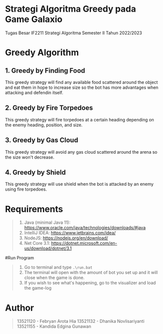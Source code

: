 # Strategi Algoritma Greedy pada Game Galaxio
Tugas Besar IF2211 Strategi Algoritma Semester II Tahun 2022/2023

# Greedy Algorithm
## 1. Greedy by Finding Food
This greedy strategy will find any available food scattered around the object and eat them in hope to increase size so the bot has more advantages when attacking and defendin itself.
## 2. Greedy by Fire Torpedoes
This greedy strategy will fire torpedoes at a certain heading depending on the enemy heading, position, and size.
## 3. Greedy by Gas Cloud
This greedy strategy will avoid any gas cloud scattered around the arena so the size won't decrease.
## 4. Greedy by Shield
This greedy strategy will use shield when the bot is attacked by an enemy using fire torpedoes.


# Requirements
> 1. Java (minimal Java 11): https://www.oracle.com/java/technologies/downloads/#java
> 2. IntelIiJ IDEA: https://www.jetbrains.com/idea/
> 3. NodeJS: https://nodejs.org/en/download/
> 4. Net Core 3.1: https://dotnet.microsoft.com/en-us/download/dotnet/3.1

#Run Program
> 1. Go to terminal and type `.\run.bat`
> 2. The terminal will open with the amount of bot you set up and it will close when the game is done.
> 3. If you wish to see what's happening, go to the visualizer and load the game-log


# Author
> 13521120 - Febryan Arota Hia
> 13521132 - Dhanika Novlisariyanti
> 13521155 - Kandida Edgina Gunawan

